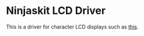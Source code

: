 <h1>Ninjaskit LCD Driver</h1>

<p>This is a driver for character LCD displays such as <a href="https://www.adafruit.com/products/198">this</a>. </p>
